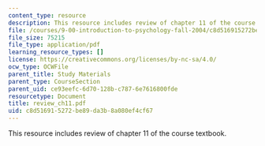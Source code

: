 ```yaml
---
content_type: resource
description: This resource includes review of chapter 11 of the course textbook.
file: /courses/9-00-introduction-to-psychology-fall-2004/c8d516915272be89da3b8a080ef4cf67_review_ch11.pdf
file_size: 75215
file_type: application/pdf
learning_resource_types: []
license: https://creativecommons.org/licenses/by-nc-sa/4.0/
ocw_type: OCWFile
parent_title: Study Materials
parent_type: CourseSection
parent_uid: ce93eefc-6d70-128b-c787-6e7616800fde
resourcetype: Document
title: review_ch11.pdf
uid: c8d51691-5272-be89-da3b-8a080ef4cf67
---
```

This resource includes review of chapter 11 of the course textbook.